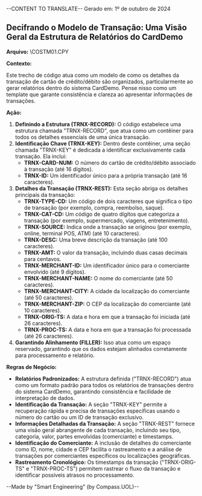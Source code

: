 --CONTENT TO TRANSLATE--
Gerado em: 1º de outubro de 2024

##  Decifrando o Modelo de Transação: Uma Visão Geral da Estrutura de Relatórios do CardDemo

**Arquivo:**  \COSTM01.CPY

**Contexto:**

Este trecho de código atua como um modelo de como os detalhes da transação de cartão de crédito/débito são organizados, particularmente ao gerar relatórios dentro do sistema CardDemo. Pense nisso como um template que garante consistência e clareza ao apresentar informações de transações.

**Ação:**

1. **Definindo a Estrutura (TRNX-RECORD):** O código estabelece uma estrutura chamada "TRNX-RECORD", que atua como um contêiner para todos os detalhes essenciais de uma única transação.
2. **Identificação Chave (TRNX-KEY):** Dentro deste contêiner, uma seção chamada "TRNX-KEY" é dedicada a identificar exclusivamente cada transação. Ela inclui:
    * **TRNX-CARD-NUM:** O número do cartão de crédito/débito associado à transação (até 16 dígitos).
    * **TRNX-ID:** Um identificador único para a própria transação (até 16 caracteres).
3. **Detalhes da Transação (TRNX-REST):** Esta seção abriga os detalhes principais da transação:
    * **TRNX-TYPE-CD:**  Um código de dois caracteres que significa o tipo de transação (por exemplo, compra, reembolso, saque).
    * **TRNX-CAT-CD:** Um código de quatro dígitos que categoriza a transação (por exemplo, supermercado, viagens, entretenimento).
    * **TRNX-SOURCE:**  Indica onde a transação se originou (por exemplo, online, terminal POS, ATM) (até 10 caracteres).
    * **TRNX-DESC:**  Uma breve descrição da transação (até 100 caracteres).
    * **TRNX-AMT:** O valor da transação, incluindo duas casas decimais para centavos.
    * **TRNX-MERCHANT-ID:** Um identificador único para o comerciante envolvido (até 9 dígitos).
    * **TRNX-MERCHANT-NAME:**  O nome do comerciante (até 50 caracteres).
    * **TRNX-MERCHANT-CITY:** A cidade da localização do comerciante (até 50 caracteres).
    * **TRNX-MERCHANT-ZIP:** O CEP da localização do comerciante (até 10 caracteres).
    * **TRNX-ORIG-TS:** A data e hora em que a transação foi iniciada (até 26 caracteres).
    * **TRNX-PROC-TS:** A data e hora em que a transação foi processada (até 26 caracteres).
4. **Garantindo Alinhamento (FILLER):**  Isso atua como um espaço reservado, garantindo que os dados estejam alinhados corretamente para processamento e relatório.

**Regras de Negócio:**

* **Relatórios Padronizados:** A estrutura definida ("TRNX-RECORD") atua como um formato padrão para todos os relatórios de transações dentro do sistema CardDemo, garantindo consistência e facilidade de interpretação de dados.
* **Identificação da Transação:** A seção "TRNX-KEY" permite a recuperação rápida e precisa de transações específicas usando o número do cartão ou um ID de transação exclusivo.
* **Informações Detalhadas da Transação:** A seção "TRNX-REST" fornece uma visão geral abrangente de cada transação, incluindo seu tipo, categoria, valor, partes envolvidas (comerciante) e timestamps.
* **Identificação do Comerciante:** A inclusão de detalhes do comerciante como ID, nome, cidade e CEP facilita o rastreamento e a análise de transações por comerciantes específicos ou localizações geográficas. 
* **Rastreamento Cronológico:** Os timestamps da transação ("TRNX-ORIG-TS" e "TRNX-PROC-TS") permitem rastrear o fluxo da transação e identificar possíveis atrasos no processamento.

--Made by "Smart Engineering" (by Compass.UOL)--
